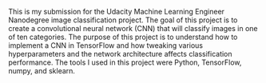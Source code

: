 This is my submission for the Udacity Machine Learning Engineer Nanodegree image classification project.
The goal of this project is to create a convolutional neural network (CNN) that will classify images in one
of ten categories. The purpose of this project is to understand how to implement a CNN in TensorFlow and
how tweaking various hyperparameters and the network architecture affects classification performance.
The tools I used in this project were Python, TensorFlow, numpy, and sklearn.
